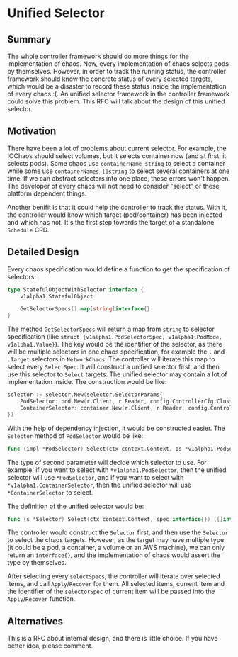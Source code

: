 # Unified Selector

## Summary

The whole controller framework should do more things for the implementation of
chaos. Now, every implementation of chaos selects pods by themselves. However,
in order to track the running status, the controller framework should know the
concrete status of every selected targets, which would be a disaster to record
these status inside the implementation of every chaos :(. An unified selector
framework in the controller framework could solve this problem. This RFC will
talk about the design of this unified selector.

## Motivation

There have been a lot of problems about current selector. For example, the
IOChaos should select volumes, but it selects container now (and at first, it
selects pods). Some chaos use `containerName string` to select a container while
some use `containerNames []string` to select several containers at one time. If
we can abstract selectors into one place, these errors won't happen. The
developer of every chaos will not need to consider "select" or these platform
dependent things.

Another benifit is that it could help the controller to track the status. With
it, the controller would know which target (pod/container) has been injected and
which has not. It's the first step towards the target of a standalone `Schedule`
CRD.

## Detailed Design

Every chaos specification would define a function to get the specification of
selectors:

```go
type StatefulObjectWithSelector interface {
    v1alpha1.StatefulObject

    GetSelectorSpecs() map[string]interface{}
}
```

The method `GetSelectorSpecs` will return a map from `string` to selector
specification (like `struct {v1alpha1.PodSelectorSpec, v1alpha1.PodMode,
v1alpha1.Value}`). The key would be the identifier of the selector, as there
will be multiple selectors in one chaos specification, for example the `.` and
`.Target` selectors in `NetworkChaos`. The controller will iterate this map to
select every `SelectSpec`. It will construct a unified selector first, and then
use this selector to `Select` targets. The unified selector may contain a lot of
implementation inside. The construction would be like:

```go
selector := selector.New(selector.SelectorParams{
    PodSelector: pod.New(r.Client, r.Reader, config.ControllerCfg.ClusterScoped, config.ControllerCfg.TargetNamespace, config.ControllerCfg.AllowedNamespaces, config.ControllerCfg.IgnoredNamespaces),
    ContainerSelector: container.New(r.Client, r.Reader, config.ControllerCfg.ClusterScoped, config.ControllerCfg.TargetNamespace, config.ControllerCfg.AllowedNamespaces, config.ControllerCfg.IgnoredNamespaces),
})
```

With the help of dependency injection, it would be constructed easier. The
`Selector` method of `PodSelector` would be like:

```go
func (impl *PodSelector) Select(ctx context.Context, ps *v1alpha1.PodSelector) ([]interface{}, error)
```

The type of second parameter will decide which selector to use. For example, if
you want to select with `*v1alpha1.PodSelector`, then the unified selector will
use `*PodSelector`, and if you want to select with
`*v1alpha1.ContainerSelector`, then the unified selector will use
`*ContainerSelector` to select.

The definition of the unified selector would be:

```go
func (s *Selector) Select(ctx context.Context, spec interface{}) ([]interface{}, error)
```

The controller would construct the `Selector` first, and then use the `Selector`
to select the chaos targets. However, as the target may have multiple type (it
could be a pod, a container, a volume or an AWS machine), we can only return an
`interface{}`, and the implementation of chaos would assert the type by
themselves.

After selecting every `selectSpecs`, the controller will iterate over selected
items, and call `Apply`/`Recover` for them. All selected items, current item and
the identifier of the `selectorSpec` of current item will be passed into the
`Apply`/`Recover` function.

## Alternatives

This is a RFC about internal design, and there is little choice. If you have
better idea, please comment.
